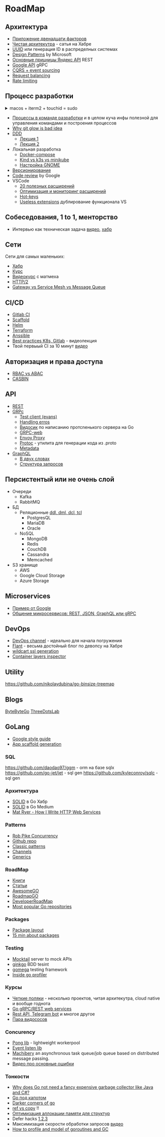 # RoadMap

## Архитектура
- [Приложение двенадцати факторов](https://12factor.net/ru/) 
- [Чистая архитекутра](https://habr.com/ru/post/269589/) - сатья на Хабре
- [UUID](https://ru.wikipedia.org/wiki/UUID) или генерация ID в распределных системах
- [Design Patterns](https://docs.microsoft.com/en-us/azure/architecture/patterns/) by Microsoft
- [Основные прицницы Яндекс API](https://cloud.yandex.ru/docs/api-design-guide/concepts/general) REST
- [Google API](https://cloud.google.com/apis/design) gRPC
- [CQRS + event sourcing](https://habr.com/ru/post/146429/)
- [Request balancing](https://www.youtube.com/watch?v=FU4WlwfS3G0&t=787s)
- [Rate limiting](https://nordicapis.com/everything-you-need-to-know-about-api-rate-limiting/)
## Процесс разработки
<details>
  <summary>macos + iterm2 + touchid = sudo</summary>
  кто пользуется на MacOS iTerm2 и хочет чтоб sudo работало через TouchID делаем:
sudo chmod 644 /etc/pam.d/sudo
sudo vim /etc/pam.d/sudo
добавляем в начало
auth       sufficient     pam_tid.so
возвращаем права на место
sudo chmod 444 /etc/pam.d/sudo
в самом iTerm2 идем в Prefs → Advanced → Allow sessions to survive logging out and back in
и выставляем "No"
</details>

- [Процессы в команде разработки](https://mellarius.ru/processes#success-factors-of-implementation) и в целом куча инфы полезной для управления командами и построения процессов
- [Why git glow is bad idea](https://www.youtube.com/watch?v=_w6TwnLCFwA)
- [DDD](https://en.wikipedia.org/wiki/Domain-driven_design)
  - [Лекция 1](https://www.youtube.com/watch?v=CR9mLGN9jh0&ab_channel=DotNext)
  - [Лекция 2](https://www.youtube.com/watch?v=Z6ESG0rnpkI&ab_channel=DotNext)
- Локальная разработка
  - [Docker-compose](https://docs.docker.com/compose/)
  - [Kind vs k3s vs minikube](https://brennerm.github.io/posts/minikube-vs-kind-vs-k3s.html)
  - [Настройка GNOME](https://itsfoss.com/gnome-shell-extensions/)
- [Версионирование](https://semver.org/lang/ru/)
- [Code review](https://m.habr.com/ru/post/473308/) by Google
- VSCode
  - [20 полезных расширений](https://techrocks.ru/2019/02/17/20-vs-code-extensions/)
  - [Оптимизация и мониторинг расширений](https://techrocks.ru/2020/10/30/vs-code-performance-optimization/)
  - [Hot-keys](https://techrocks.ru/2020/05/05/10-interesting-vs-code-shortcuts/)
  - [Useless extensions](https://techrocks.ru/2020/08/06/vs-code-extensions-vs-settings/) дублирование функционала VS
## Собеседования, 1 to 1, менторство
- Интервью как техническая задача [видео](https://www.youtube.com/watch?v=dw1nVfIpccE), [хабр](https://habr.com/ru/company/oleg-bunin/blog/521582/)
## Сети
Сети для самых маленьких:
- [Хабр](https://habr.com/ru/post/447080/)
- [Курс](https://linkmeup.gitbook.io/sdsm/)
- [Видеокурс](https://youtu.be/Tt8BTkxz_Vc ) c матмеха
- [HTTP/2](https://habr.com/ru/company/selectel/blog/278167/)
- [Gateway vs Service Mesh vs Message Queue](https://arcentry.com/blog/api-gateway-vs-service-mesh-vs-message-queue/)

## CI/CD
- [Gitlab CI](https://docs.gitlab.com/ee/ci/)
- [Scaffold](https://habr.com/ru/company/flant/blog/474692/)
- [Helm](https://habr.com/ru/post/490302/)
- [Terraform](https://www.youtube.com/watch?v=l5k1ai_GBDE)
- [Anssible](https://www.youtube.com/watch?v=1id6ERvfozo&ab_channel=TechWorldwithNana)
- [Best practices K8s, Gitlab](https://www.youtube.com/watch?v=U7Zo_e28aQA&t=1122s&ab_channel=HighLoadChannel) - видеолекция
- Твой первыый CI за 10 минут [видео](https://www.youtube.com/watch?v=M2LBzspJxys&ab_channel=%D0%A5%D0%BE%D1%80%D0%BE%D1%88%D0%B8%D0%B9%D0%BF%D1%80%D0%BE%D0%B3%D1%80%D0%B0%D0%BC%D0%BC%D0%B8%D1%81%D1%82)

## Авторизация и права доступа

- [RBAC vs ABAC](https://habr.com/ru/company/custis/blog/248649/)
- [CASBIN](https://habr.com/ru/post/539778/)

## API

- [REST](https://en.wikipedia.org/wiki/Representational_state_transfer)
- [GRPc](https://grpc.io/)
  - [Test client (evans)](https://github.com/ktr0731/evans#from-github-releases)
  - [Handling erros](https://github.com/avinassh/grpc-errors)
  - [Видосик](https://www.youtube.com/watch?v=z-mHhobE0Pw&t=791s&ab_channel=GopherSchool) по написанию протсnенького сервера на Go
  - [GRPC-web](https://github.com/grpc/grpc-web)
  - [Envoy Proxy](https://github.com/envoyproxy/envoy)
  - [Protoc](https://github.com/protocolbuffers/protobuf) - утилита для генерации кода из .proto
  - [Metadata](https://github.com/grpc/grpc-go/blob/master/Documentation/grpc-metadata.md)
- [GraphQL](https://graphql.org/)
  - [В двух словах](https://habr.com/ru/post/326986/)
  - [Структура запросов](https://www.apollographql.com/blog/graphql/basics/the-anatomy-of-a-graphql-query/)

## Персистентый или не очень слой
- Очереди
  - Kafka
  - RabbitMQ
- БД
  - Реляционные [ddl, dml, dcl, tcl](https://info-comp.ru/what-is-ddl-dml-dcl-tcl)
    - PostgresQL
    - MariaDB
    - Oracle
  - NoSQL
    - MongoDB
    - Redis
    - CouchDB
    - Cassandra
    - Memcached
- S3 хранище
  - AWS
  - Google Cloud Storage
  - Azure Storage

## Microservices

- [Пример от Google](https://github.com/GoogleCloudPlatform/microservices-demo)
- [Общение микросервисов: REST, JSON, GraphQL или gRPC](https://www.youtube.com/watch?v=o7ogFTMJW1A&ab_channel=%D0%92%D0%B8%D0%B4%D0%B5%D0%BE%D1%81%D0%BA%D0%BE%D0%BD%D1%84%D0%B5%D1%80%D0%B5%D0%BD%D1%86%D0%B8%D0%B9IT-People)

## DevOps
- [DevOps channel](https://www.youtube.com/channel/UCdngmbVKX1Tgre699-XLlUA) - идеально для начала погружения
- [Flant](https://habr.com/ru/company/flant/) - весьма достойный блог по девопсу на Хабре
- [wildcart ssl generation](https://www.youtube.com/watch?v=cvGFTuZ2TRo&ab_channel=AntonPutra) 
- [Container layers inspector](https://github.com/wagoodman/dive)

## Utility
https://github.com/nikolaydubina/go-binsize-treemap

## Blogs
[ByteByteGo](https://blog.bytebytego.com/archive?sort=new)
[ThreeDotsLab](https://threedots.tech/)

## GoLang
- [Google style guide](https://google.github.io/styleguide/go/index)
- [App scaffold generation](https://autostrada.dev/)
### SQL
https://github.com/daodao97/ggm - orm на базе sqlx
https://github.com/go-jet/jet - sql gen
https://github.com/kyleconroy/sqlc - sql gen
### Архитектура
- [SOLID](https://habr.com/ru/post/348852/) в Go Хабр
- [SOLID](https://habr.com/ru/post/348852/) в Go Medium
- [Mat Ryer - How I Write HTTP Web Services](https://www.youtube.com/watch?v=rWBSMsLG8po)
### Patterns
- [Rob Pike Concurrency](https://talks.golang.org/2012/concurrency.slide#50)
- [Github repo](https://github.com/AlexanderGrom/go-patterns)
- [Classic patterns](https://refactoring.guru/design-patterns/go)
- [Channels](https://openziti.io/golang-aha-moments-channels)
- [Generics](https://openziti.io/golang-aha-moments-generics)
### RoadMap
- [Книги](https://github.com/dariubs/GoBooks)
- [Статьи](https://github.com/enocom/gopher-reading-list)
- [AwesomeGO](https://github.com/avelino/awesome-go)
- [RoadmapGO](https://github.com/Alikhll/golang-developer-roadmap)
- [DeveloperRoadMap](https://github.com/kamranahmedse/developer-roadmap)
- [Most popular Go repositories](https://github.com/kaxap/arl/blob/master/README-Go.md)
### Packages
- [Package layout](https://github.com/golang-standards/project-layout)
- [15 min about packages](https://medium.com/rungo/everything-you-need-to-know-about-packages-in-go-b8bac62b74cc)
### Testing
- [Mocktail](https://github.com/Huseyinnurbaki/mocktail#quickstart) server to mock APIs
- [ginkgo](https://github.com/onsi/ginkgo) BDD tesint
- [gomega](https://github.com/onsi/gomega) testing framework
- [Inside go profiler](https://sumercip.com/posts/inside-the-go-cpu-profiler/)
### Курсы
- [Четкие поляки](https://threedots.tech/) - несколько проектов, читая архитекутра, cloud native и вообще годнота 
- [Go gRPC/REST web services](https://www.youtube.com/channel/UC2V1SxXFUa5YxVJvTsrCgyg)
- [Rest API, Telegram bot](https://www.youtube.com/channel/UCHF0TTrKzOASxt4aFByKpnQ) и многое другое
- [Пара видососов](https://www.youtube.com/channel/UCiAcG4aoU64TyV6zCjrgYkw/videos)
### Concurency
- [Pong lib](https://github.com/alitto/pond) - lightweight workerpool
- [Event listen lib](https://github.com/nuttech/bell)
- [Machibery](https://github.com/RichardKnop/machinery) an asynchronous task queue/job queue based on distributed message passing.
- [Видео про основные ошибки](https://www.youtube.com/watch?v=4U3EaVufuW4)
### Тонкости
- [Why does Go not need a fancy expensive garbage collector like Java and C#?](https://itnext.io/go-does-not-need-a-java-style-gc-ac99b8d26c60)
- [Go под капотом](https://www.youtube.com/watch?v=rloqQY9CT8I&ab_channel=KolesaGroup)
- [Darker corners of go](https://rytisbiel.com/2021/03/06/darker-corners-of-go/)
- [ref vs copy](https://medium.com/a-journey-with-go/go-should-i-use-a-pointer-instead-of-a-copy-of-my-struct-44b43b104963) !!
- [Оптимизация аллокации памяти для структур](https://medium.com/techverito/golang-struct-size-and-memory-optimisation-b46b124f008d)
- Defer hacks [1](https://blog.learngoprogramming.com/gotchas-of-defer-in-go-1-8d070894cb01),[2](https://blog.learngoprogramming.com/5-gotchas-of-defer-in-go-golang-part-ii-cc550f6ad9aa),[3](https://blog.learngoprogramming.com/5-gotchas-of-defer-in-go-golang-part-iii-36a1ab3d6ef1)
- Максимизация скорости обработки запросов [видео](https://www.youtube.com/watch?v=p1ILhiq5Clw&t)
- [How to profile and model of goroutines and GC](https://github.com/DataDog/go-profiler-notes/blob/main/guide/README.md)
